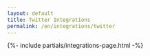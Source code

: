 ```yaml
---
layout: default
title: Twitter Integrations
permalink: /en/integrations/twitter
---
```



{%- include partials/integrations-page.html -%}

